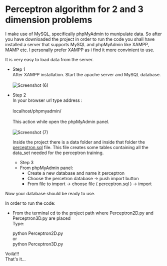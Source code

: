 # Perceptron algorithm for 2 and 3 dimension problems
 I make use of MySQL, specifically phpMyAdmin to munipulate data. So after you have downloaded the project in order to run the code you shall have installed a server that supports MySQL and phpMyAdmin like XAMPP, MAMP etc. I personally prefer XAMPP as i find it more convinient to use.

 It is very easy to load data from the server.<br> 
 - Step 1 <br/>
 After XAMPP installation. Start the apache server and MySQL database. <br/> <br/>
 ![Screenshot (6)](https://user-images.githubusercontent.com/109686747/184480651-c7da150f-5cab-40de-b3bc-d40f29f689da.png)
- Step 2 <br/>
  In your browser url type address : <br/> <br/>
  localhost/phpmyadmin/ <br/> <br/>
  This action while open the phpMyAdmin panel. <br/> <br/>
  ![Screenshot (7)](https://user-images.githubusercontent.com/109686747/184489989-8f09840c-0198-4f15-95ac-1279c07f02c3.png)

   Inside the project there is a data folder and inside that folder the <u>perceptron.sql</u> file. This file creates some tables containing all the data_set needed for the perceptron training.
   - Step 3
   - From phpMyAdmin panel:
      - Create a new database and name it perceptron
      - Choose the percetron database -> push import button
      - From file to import -> choose file ( perceptron.sql ) -> import
 
 Now your database should be ready to use.
 
 In order to run the code: 
   - From the terminal cd to the project path where Perceptron2D.py and Perceptron3D.py are placed  
   Type:
   
     python Perceptron2D.py <br/>
   or <br/>
     python Perceptron3D.py
   
   Voilà!!!  
   That's it...
